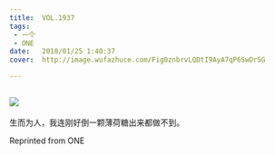 ```yaml
---
title:	VOL.1937
tags:
 - 一个
 - ONE
date:	2018/01/25 1:40:37
cover:	http://image.wufazhuce.com/Fig0znbrvLQDtI9AyA7qP6SwDr5G

---
```

![](http://image.wufazhuce.com/Fig0znbrvLQDtI9AyA7qP6SwDr5G)
---

生而为人，我连刚好倒一颗薄荷糖出来都做不到。
 
Reprinted from ONE
